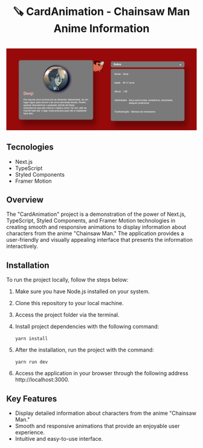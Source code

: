 <div align='center'>
  <h1 >🪚 CardAnimation - Chainsaw Man Anime Information</h1>
</div>

<br />

<div align='center'>

  <img src="./public/assets/card-animation.png" alt='project image' width='600'  />
</div>

## Tecnologies

- Next.js
- TypeScript
- Styled Components
- Framer Motion

## Overview

The "CardAnimation" project is a demonstration of the power of Next.js, TypeScript, Styled Components, and Framer Motion technologies in creating smooth and responsive animations to display information about characters from the anime "Chainsaw Man." The application provides a user-friendly and visually appealing interface that presents the information interactively.

## Installation

To run the project locally, follow the steps below:

1. Make sure you have Node.js installed on your system.

2. Clone this repository to your local machine.

3. Access the project folder via the terminal.

4. Install project dependencies with the following command:

   `yarn install`

5. After the installation, run the project with the command:

   `yarn run dev`

6. Access the application in your browser through the following address http://localhost:3000.

## Key Features

- Display detailed information about characters from the anime "Chainsaw Man."
- Smooth and responsive animations that provide an enjoyable user experience.
- Intuitive and easy-to-use interface.
